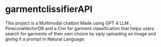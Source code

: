 # garmentclissifierAPI
This project is a Multimodal chatbot Made using GPT 4 LLM , PineconeVectorDB and a Cnn for garment classification that helps users search for garments of their own choice by siply uploading an Image and giving it a prompt in Natural Language.
